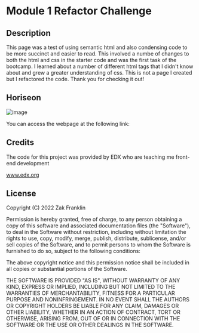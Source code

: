 # Module 1 Refactor Challenge

## Description 

This page was a test of using semantic html and also condensing code to be more succinct and easier to read. This involved a numbe of changes to both the html and css in the starter code and was the first task of the bootcamp. I learned about a number of different html tags that I didn't know about and grew a greater understanding of css. This is not a page I created but I refactored the code. Thank you for checking it out!

## Horiseon

![image](./assets/images/127.0.0.1_5500_index.html.png)

You can access the webpage at the following link:

## Credits

The code for this project was provided by EDX who are teaching me front-end development 

www.edx.org

## License

Copyright (C) 2022 Zak Franklin

Permission is hereby granted, free of charge, to any person obtaining a copy of this software and associated documentation files (the "Software"), to deal in the Software without restriction, including without limitation the rights to use, copy, modify, merge, publish, distribute, sublicense, and/or sell copies of the Software, and to permit persons to whom the Software is furnished to do so, subject to the following conditions:

The above copyright notice and this permission notice shall be included in all copies or substantial portions of the Software.

THE SOFTWARE IS PROVIDED "AS IS", WITHOUT WARRANTY OF ANY KIND, EXPRESS OR IMPLIED, INCLUDING BUT NOT LIMITED TO THE WARRANTIES OF MERCHANTABILITY, FITNESS FOR A PARTICULAR PURPOSE AND NONINFRINGEMENT. IN NO EVENT SHALL THE AUTHORS OR COPYRIGHT HOLDERS BE LIABLE FOR ANY CLAIM, DAMAGES OR OTHER LIABILITY, WHETHER IN AN ACTION OF CONTRACT, TORT OR OTHERWISE, ARISING FROM, OUT OF OR IN CONNECTION WITH THE SOFTWARE OR THE USE OR OTHER DEALINGS IN THE SOFTWARE.
